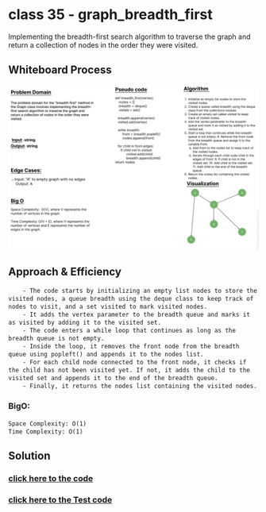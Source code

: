 # class 35 - graph_breadth_first

Implementing the breadth-first search algorithm to traverse the graph and return a collection of nodes in the order they were visited.

## Whiteboard Process
![whiteboard](../assest/wh36.png)

## Approach & Efficiency
        - The code starts by initializing an empty list nodes to store the visited nodes, a queue breadth using the deque class to keep track of nodes to visit, and a set visited to mark visited nodes.
        - It adds the vertex parameter to the breadth queue and marks it as visited by adding it to the visited set.
        - The code enters a while loop that continues as long as the breadth queue is not empty.
        - Inside the loop, it removes the front node from the breadth queue using popleft() and appends it to the nodes list.
        - For each child node connected to the front node, it checks if the child has not been visited yet. If not, it adds the child to the   visited set and appends it to the end of the breadth queue.
        - Finally, it returns the nodes list containing the visited nodes.

### BigO:
    Space Complexity: O(1) 
    Time Complexity: O(1) 

## Solution
### [click here to the  code](./graph_breadth_first.py)
### [click here to the Test code](../tests/test_graph_breath_first.py)